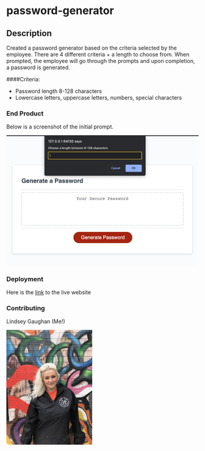 # password-generator

## Description

Created a password generator based on the criteria selected by the employee. There are 4 different criteria + a length to choose from. When prompted, the employee will go through the prompts and upon completion, a password is generated. 

####Criteria:

* Password length 8-128 characters
* Lowercase letters, uppercase letters, numbers, special characters


### End Product 
Below is a screenshot of the initial prompt.

<!-- <img src="./Assets/gaughanln.png" alt ="screenshot of Lindsey Gaughan finished portfolio"> -->

![screenshot of Lindsey Gaughan finished portfolio](Assets/password%20generator%20screenshot.png)

### Deployment
Here is the [link](https://gaughanln.github.io/password-generator/) to the live website

### Contributing
Lindsey Gaughan (Me!)

<img src="./Assets/gaughanln.jpg" alt="Lindsey Gaughan - Me!" style="height:300px;" /> 
